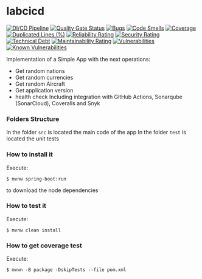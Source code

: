 # labcicd

[![DI/CD Pipeline](https://github.com/cristinavergara1/labcicd/actions/workflows/build.yml/badge.svg)](https://github.com/cristinavergara1/labcicd/actions/workflows/build.yml)
[![Quality Gate Status](https://sonarcloud.io/api/project_badges/measure?project=cristinavergara1_labcicd&metric=alert_status)](https://sonarcloud.io/summary/new_code?id=cristinavergara1_labcicd)
[![Bugs](https://sonarcloud.io/api/project_badges/measure?project=cristinavergara1_labcicd&metric=bugs)](https://sonarcloud.io/summary/new_code?id=cristinavergara1_labcicd)
[![Code Smells](https://sonarcloud.io/api/project_badges/measure?project=cristinavergara1_labcicd&metric=code_smells)](https://sonarcloud.io/summary/new_code?id=cristinavergara1_labcicd)
[![Coverage](https://sonarcloud.io/api/project_badges/measure?project=cristinavergara1_labcicd&metric=coverage)](https://sonarcloud.io/summary/new_code?id=cristinavergara1_labcicd)
[![Duplicated Lines (%)](https://sonarcloud.io/api/project_badges/measure?project=cristinavergara1_labcicd&metric=duplicated_lines_density)](https://sonarcloud.io/summary/new_code?id=cristinavergara1_labcicd)
[![Reliability Rating](https://sonarcloud.io/api/project_badges/measure?project=cristinavergara1_labcicd&metric=reliability_rating)](https://sonarcloud.io/summary/new_code?id=cristinavergara1_labcicd)
[![Security Rating](https://sonarcloud.io/api/project_badges/measure?project=cristinavergara1_labcicd&metric=security_rating)](https://sonarcloud.io/summary/new_code?id=cristinavergara1_labcicd)
[![Technical Debt](https://sonarcloud.io/api/project_badges/measure?project=cristinavergara1_labcicd&metric=sqale_index)](https://sonarcloud.io/summary/new_code?id=cristinavergara1_labcicd)
[![Maintainability Rating](https://sonarcloud.io/api/project_badges/measure?project=cristinavergara1_labcicd&metric=sqale_rating)](https://sonarcloud.io/summary/new_code?id=cristinavergara1_labcicd)
[![Vulnerabilities](https://sonarcloud.io/api/project_badges/measure?project=cristinavergara1_labcicd&metric=vulnerabilities)](https://sonarcloud.io/summary/new_code?id=cristinavergara1_labcicd)
[![Known Vulnerabilities](https://snyk.io/test/github/cristinavergara1/labcicd/badge.svg)](https://snyk.io/test/github/cristinavergara1/labcicd)



Implementation of a Simple App with the next operations:
* Get random nations
* Get random currencies
* Get random Aircraft
* Get application version
* health check
  Including integration with GitHub Actions, Sonarqube (SonarCloud), Coveralls and Snyk
### Folders Structure
In the folder `src` is located the main code of the app
In the folder `test` is located the unit tests
### How to install it
Execute:
```shell
$ mvnw spring-boot:run
```
to download the node dependencies
### How to test it
Execute:
```shell
$ mvnw clean install
```
### How to get coverage test
Execute:
```shell
$ mvwn -B package -DskipTests --file pom.xml
```